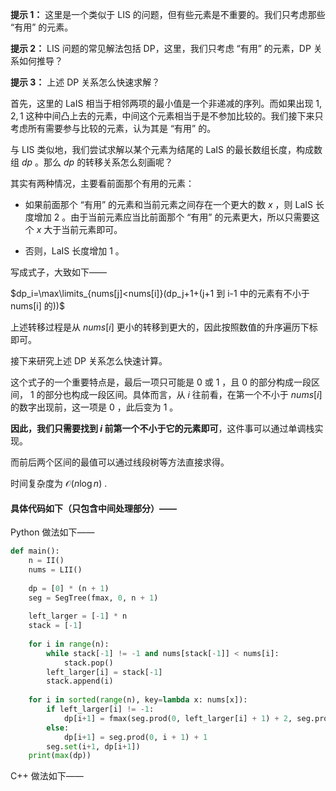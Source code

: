 **提示 1：** 这里是一个类似于 LIS 的问题，但有些元素是不重要的。我们只考虑那些 “有用” 的元素。

**提示 2：** LIS 问题的常见解法包括 DP，这里，我们只考虑 “有用” 的元素，DP 关系如何推导？

**提示 3：** 上述 DP 关系怎么快速求解？

首先，这里的 LaIS 相当于相邻两项的最小值是一个非递减的序列。而如果出现 $1,2,1$ 这种中间凸上去的元素，中间这个元素相当于是不参加比较的。我们接下来只考虑所有需要参与比较的元素，认为其是 “有用” 的。

与 LIS 类似地，我们尝试求解以某个元素为结尾的 LaIS 的最长数组长度，构成数组 $dp$ 。那么 $dp$ 的转移关系怎么刻画呢？

其实有两种情况，主要看前面那个有用的元素：

- 如果前面那个 “有用” 的元素和当前元素之间存在一个更大的数 $x$ ，则 LaIS 长度增加 $2$ 。由于当前元素应当比前面那个 “有用” 的元素更大，所以只需要这个 $x$ 大于当前元素即可。

- 否则，LaIS 长度增加 $1$ 。

写成式子，大致如下——

$dp_i=\max\limits_{nums[j]<nums[i]}(dp_j+1+(j+1 到 i-1 中的元素有不小于 nums[i] 的))$

上述转移过程是从 $nums[i]$ 更小的转移到更大的，因此按照数值的升序遍历下标即可。

接下来研究上述 DP 关系怎么快速计算。

这个式子的一个重要特点是，最后一项只可能是 $0$ 或 $1$ ，且 $0$ 的部分构成一段区间， $1$ 的部分也构成一段区间。具体而言，从 $i$ 往前看，在第一个不小于 $nums[i]$ 的数字出现前，这一项是 $0$ ，此后变为 $1$ 。

**因此，我们只需要找到 $i$ 前第一个不小于它的元素即可**，这件事可以通过单调栈实现。

而前后两个区间的最值可以通过线段树等方法直接求得。

时间复杂度为 $\mathcal{O}(n\log n)$ .

#### 具体代码如下（只包含中间处理部分）——

Python 做法如下——

```Python []
def main():
    n = II()
    nums = LII()
    
    dp = [0] * (n + 1)
    seg = SegTree(fmax, 0, n + 1)
    
    left_larger = [-1] * n
    stack = [-1]
    
    for i in range(n):
        while stack[-1] != -1 and nums[stack[-1]] < nums[i]:
            stack.pop()
        left_larger[i] = stack[-1]
        stack.append(i)
    
    for i in sorted(range(n), key=lambda x: nums[x]):
        if left_larger[i] != -1:
            dp[i+1] = fmax(seg.prod(0, left_larger[i] + 1) + 2, seg.prod(left_larger[i] + 1, i + 1) + 1)
        else:
            dp[i+1] = seg.prod(0, i + 1) + 1
        seg.set(i+1, dp[i+1])
    print(max(dp))
```

C++ 做法如下——

```cpp []
```